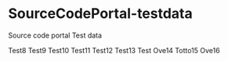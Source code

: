 # SourceCodePortal-testdata

Source code portal Test data

Test8 Test9 Test10 Test11 Test12 Test13 Test Ove14 Totto15 Ove16
